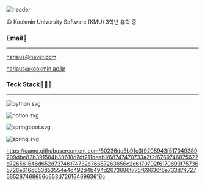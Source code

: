 ![header](https://capsule-render.vercel.app/api?type=wave&color=auto&height=300&section=header&text=%20SUNMI-KIM&fontSize=90)

<aside>
😃 Kookmin University Software (KMU) 3학년 휴학 중

</aside>

### Email📧

---

hariaus@naver.com

hariaus@kookmin.ac.kr

### Teck Stack🧑🏼‍💻

---

![python.svg](https://s3-us-west-2.amazonaws.com/secure.notion-static.com/7a81796d-116e-447a-ba2b-b2ecb967cdaa/python.svg)

![notion.svg](https://s3-us-west-2.amazonaws.com/secure.notion-static.com/17dc4694-d1dd-4105-b3f0-4c6dc5726e4e/notion.svg)

![springboot.svg](https://s3-us-west-2.amazonaws.com/secure.notion-static.com/afd54a44-fd3f-4e95-9287-a57fca17789a/springboot.svg)

![spring.svg](https://s3-us-west-2.amazonaws.com/secure.notion-static.com/45ce497c-3cd3-46d0-9064-306b79ee32e8/spring.svg)

https://camo.githubusercontent.com/80236dc3b91c3f9208943f517049389209dbe82b391584b30618d7df211deab1/68747470733a2f2f6769746875622d726561646d652d73746174732e76657263656c2e6170702f6170693f757365726e616d653d53554e4d492d4b494d2673686f775f69636f6e733d74727565267468656d653d7261646963616c
